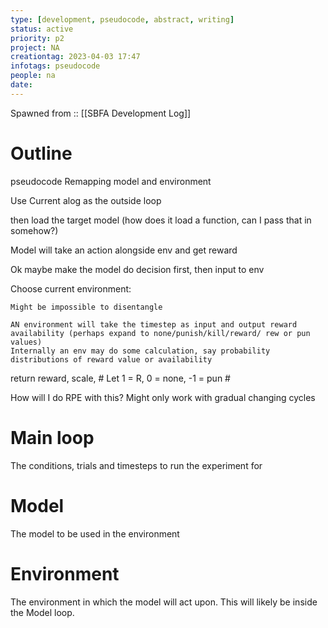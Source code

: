 ```yaml
---
type: [development, pseudocode, abstract, writing]
status: active
priority: p2
project: NA
creationtag: 2023-04-03 17:47
infotags: pseudocode
people: na
date:
---
```


Spawned from :: [[SBFA Development Log]]


# Outline
pseudocode
Remapping model and environment

Use Current alog as the outside loop



then load the target model (how does it load a function, can I pass that in somehow?)

Model will take an action alongside env and get reward

Ok maybe make the model do decision first, then input to env



Choose current environment:

    Might be impossible to disentangle
    
    AN environment will take the timestep as input and output reward availability (perhaps expand to none/punish/kill/reward/ rew or pun values)
    Internally an env may do some calculation, say probability distributions of reward value or availability

return reward, scale,
    # Let 1 = R, 0 = none, -1 = pun
    #

How will I do RPE with this?
Might only work with gradual changing cycles


# Main loop
The conditions, trials and timesteps to run the experiment for


# Model
The model to be used in the environment

# Environment
The environment in which the model will act upon.
This will likely be inside the Model loop.